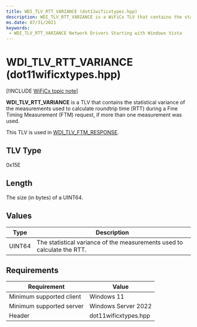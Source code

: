 ```yaml
---
title: WDI_TLV_RTT_VARIANCE (dot11wificxtypes.hpp)
description: WDI_TLV_RTT_VARIANCE is a WiFiCx TLV that contains the statistical variance of the measurements used to calculate roundtrip time (RTT) during a Fine Timing Measurement (FTM) request, if more than one measurement was used. 
ms.date: 07/31/2021
keywords:
 - WDI_TLV_RTT_VARIANCE Network Drivers Starting with Windows Vista
---
```


# WDI_TLV_RTT_VARIANCE (dot11wificxtypes.hpp)

[!INCLUDE [WiFiCx topic note](../includes/wificx-version-warning.md)]

**WDI_TLV_RTT_VARIANCE** is a TLV that contains the statistical variance of the measurements used to calculate roundtrip time (RTT) during a Fine Timing Measurement (FTM) request, if more than one measurement was used. 

This TLV is used in [WDI_TLV_FTM_RESPONSE](wdi-tlv-ftm-response.md).

## TLV Type

0x15E

## Length

The size (in bytes) of a UINT64.

## Values

| Type | Description |
| --- | --- |
| UINT64 | The statistical variance of the measurements used to calculate the RTT. |

## Requirements

|Requirement|Value|
|--- |--- |
|Minimum supported client|Windows 11|
|Minimum supported server|Windows Server 2022|
|Header|dot11wificxtypes.hpp|
